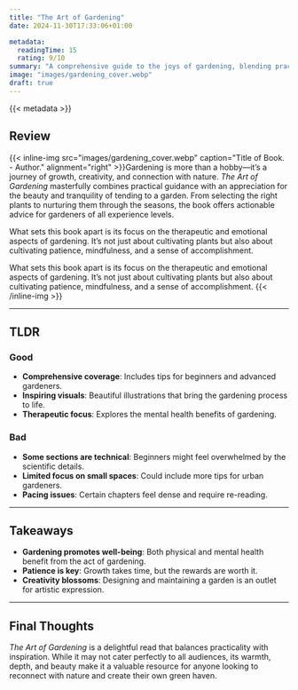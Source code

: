 ```yaml
---
title: "The Art of Gardening"
date: 2024-11-30T17:33:06+01:00

metadata:
  readingTime: 15
  rating: 9/10
summary: "A comprehensive guide to the joys of gardening, blending practical tips, creative ideas, and the therapeutic benefits of cultivating your own green space. Perfect for beginners and seasoned gardeners alike."
image: "images/gardening_cover.webp"
draft: true
---
```


{{< metadata >}}

## Review

{{< inline-img src="images/gardening_cover.webp" caption="Title of Book. - Author." alignment="right" >}}Gardening is more than a hobby—it’s a journey of growth, creativity, and connection with nature. *The Art of Gardening* masterfully combines practical guidance with an appreciation for the beauty and tranquility of tending to a garden. From selecting the right plants to nurturing them through the seasons, the book offers actionable advice for gardeners of all experience levels.

What sets this book apart is its focus on the therapeutic and emotional aspects of gardening. It’s not just about cultivating plants but also about cultivating patience, mindfulness, and a sense of accomplishment.

What sets this book apart is its focus on the therapeutic and emotional aspects of gardening. It’s not just about cultivating plants but also about cultivating patience, mindfulness, and a sense of accomplishment.
{{< /inline-img >}}

---

## TLDR

### Good
- **Comprehensive coverage**: Includes tips for beginners and advanced gardeners.
- **Inspiring visuals**: Beautiful illustrations that bring the gardening process to life.
- **Therapeutic focus**: Explores the mental health benefits of gardening.

### Bad
- **Some sections are technical**: Beginners might feel overwhelmed by the scientific details.
- **Limited focus on small spaces**: Could include more tips for urban gardeners.
- **Pacing issues**: Certain chapters feel dense and require re-reading.

---

## Takeaways
- **Gardening promotes well-being**: Both physical and mental health benefit from the act of gardening.
- **Patience is key**: Growth takes time, but the rewards are worth it.
- **Creativity blossoms**: Designing and maintaining a garden is an outlet for artistic expression.

---

## Final Thoughts

*The Art of Gardening* is a delightful read that balances practicality with inspiration. While it may not cater perfectly to all audiences, its warmth, depth, and beauty make it a valuable resource for anyone looking to reconnect with nature and create their own green haven.
